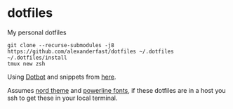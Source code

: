 # dotfiles
My personal dotfiles

```
git clone --recurse-submodules -j8 https://github.com/alexanderfast/dotfiles ~/.dotfiles
~/.dotfiles/install
tmux new zsh
```

Using [Dotbot](https://github.com/anishathalye/dotbot) and snippets from [here](https://github.com/anishathalye/dotbot/wiki/Users).

Assumes [nord theme](https://www.nordtheme.com/ports) and [powerline fonts](https://github.com/powerline/fonts), if these dotfiles are in a host you ssh to get these in your local terminal.
